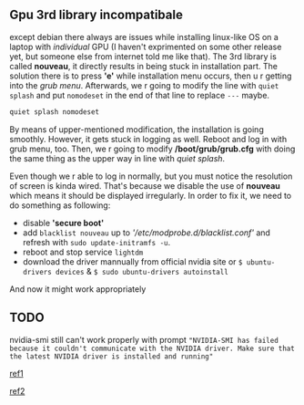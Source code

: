 ## Gpu 3rd library incompatibale

except debian there always are issues while installing linux-like OS on a laptop with *individual* GPU (I haven't exprimented on some other release yet, but someone else from internet told me like that). The 3rd library is called **nouveau**, it directly results in being stuck in installation part. The solution there is to press __'e'__ while installation menu occurs, then u r getting into the _grub menu_. Afterwards, we r going to modify the line with `quiet splash` and put `nomodeset` in the end of that line to replace `---` maybe.

```bash
quiet splash nomodeset
```

By means of upper-mentioned modification, the installation is going smoothly. However, it gets stuck in logging as well. Reboot and log in with grub menu, too. Then, we r going to modify __/boot/grub/grub.cfg__ with doing the same thing as the upper way in line with _quiet splash_.

Even though we r able to log in normally, but you must notice the resolution of screen is kinda wired. That's because we disable the use of **nouveau** which means it should be displayed irregularly. In order to fix it, we need to do something as following:

- disable __'secure boot'__
- add `blacklist nouveau` up to _'/etc/modprobe.d/blacklist.conf'_ and refresh with `sudo update-initramfs -u`.
- reboot and stop service `lightdm`
- download the driver mannually from official nvidia site or `$ ubuntu-drivers devices` & `$ sudo ubuntu-drivers autoinstall` 

And now it might work appropriately

## TODO
nvidia-smi still can't work properly with prompt `"NVIDIA-SMI has failed because it couldn't communicate with the NVIDIA driver. Make sure that the latest NVIDIA driver is installed and running"`

[ref1](https://blog.csdn.net/kilotwo/article/details/79258107)

[ref2](https://www.jianshu.com/p/6482dca83bd4)

